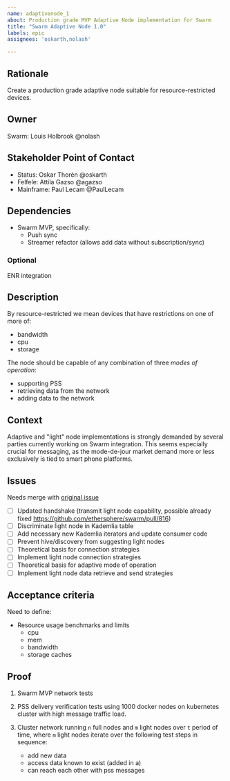 ```yaml
---
name: adaptivenode_1
about: Production grade MVP Adaptive Node implementation for Swarm
title: "Swarm Adaptive Node 1.0"
labels: epic
assignees: 'oskarth,nolash'

---
```


## Rationale ##

Create a production grade adaptive node suitable for resource-restricted devices. 

## Owner ##

Swarm: Louis Holbrook @nolash

## Stakeholder Point of Contact ##

- Status: Oskar Thorén @oskarth
- Felfele: Attila Gazso @agazso
- Mainframe: Paul Lecam @PaulLecam

## Dependencies ##

- Swarm MVP, specifically:
	* Push sync
	* Streamer refactor (allows add data without subscription/sync)

### Optional ###

ENR integration

## Description ##

By resource-restricted we mean devices that have restrictions on one of more of:

- bandwidth
- cpu
- storage

The node should be capable of any combination of three _modes of operation_:

- supporting PSS
- retrieving data from the network
- adding data to the network

## Context ##

Adaptive and "light" node implementations is strongly demanded by several parties currently working on Swarm integration.  This seems especially crucial for messaging, as the mode-de-jour market demand more or less exclusively is tied to smart phone platforms. 

## Issues ##

Needs merge with [original issue](https://github.com/ethersphere/swarm/issues/458)

- [ ] Updated handshake (transmit light node capability, possible already fixed https://github.com/ethersphere/swarm/pull/816)
- [ ] Discriminate light node in Kademlia table
- [ ] Add necessary new Kademlia iterators and update consumer code
- [ ] Prevent hive/discovery from suggesting light nodes
- [ ] Theoretical basis for connection strategies
- [ ] Implement light node connection strategies
- [ ] Theoretical basis for adaptive mode of operation
- [ ] Implement light node data retrieve and send strategies

## Acceptance criteria ##

Need to define:

- Resource usage benchmarks and limits
	* cpu
	* mem
	* bandwidth
	* storage caches

## Proof ##

1. Swarm MVP network tests

1. PSS delivery verification tests using 1000 docker nodes on kubernetes cluster with high message traffic load.

1. Cluster network running `n` full nodes and `m` light nodes over `t` period of time, where `m` light nodes iterate over the following test steps in sequence:
	* add new data 
	* access data known to exist (added in a)
	* can reach each other with pss messages

